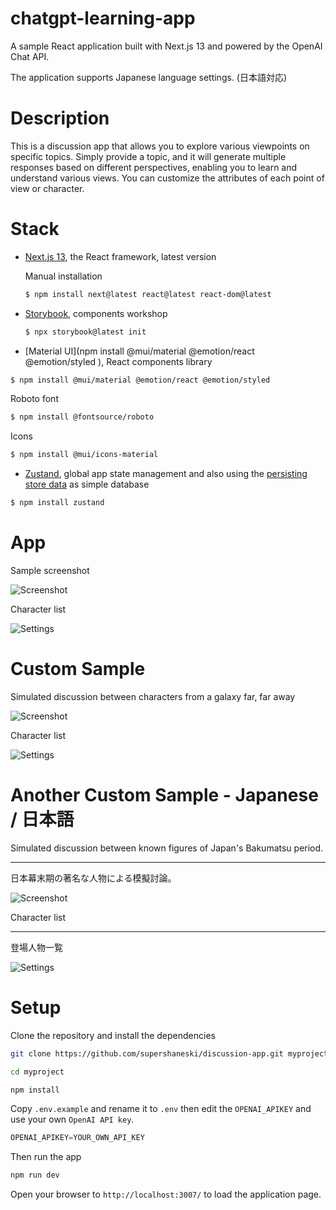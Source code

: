 chatgpt-learning-app
======

A sample React application built with Next.js 13 and powered by the OpenAI Chat API. 

The application supports Japanese language settings. (日本語対応)

# Description

This is a discussion app that allows you to explore various viewpoints on specific topics. Simply provide a topic, and it will generate multiple responses based on different perspectives, enabling you to learn and understand various views. You can customize the attributes of each point of view or character. 

# Stack

* [Next.js 13](https://nextjs.org/docs/getting-started/installation), the React framework, latest version

  Manual installation

  ```sh
  $ npm install next@latest react@latest react-dom@latest
  ```

* [Storybook](https://storybook.js.org/recipes/next), components workshop 

  ```sh
  $ npx storybook@latest init
  ```

* [Material UI](npm install @mui/material @emotion/react @emotion/styled
), React components library

```sh
$ npm install @mui/material @emotion/react @emotion/styled
```

Roboto font

```sh
$ npm install @fontsource/roboto
```

Icons

```sh
$ npm install @mui/icons-material
```

* [Zustand](https://github.com/pmndrs/zustand), global app state management and also using the [persisting store data](https://docs.pmnd.rs/zustand/integrations/persisting-store-data) as simple database

```sh
$ npm install zustand
```

# App

Sample screenshot

<picture>
  <source media="(prefers-color-scheme: light)" srcset="./docs/screenshot02.jpeg">
  <source media="(prefers-color-scheme: dark)" srcset="./docs/screenshot12.jpeg">
  <img alt="Screenshot" src="./docs/story1.jpeg">
</picture>

Character list

<picture>
  <source media="(prefers-color-scheme: light)" srcset="./docs/screenshot01.jpeg">
  <source media="(prefers-color-scheme: dark)" srcset="./docs/screenshot11.jpeg">
  <img alt="Settings" src="./docs/story2.jpeg">
</picture>

# Custom Sample

Simulated discussion between characters from a galaxy far, far away

<picture>
  <source media="(prefers-color-scheme: light)" srcset="./docs/screenshot03.jpeg">
  <source media="(prefers-color-scheme: dark)" srcset="./docs/screenshot13.jpeg">
  <img alt="Screenshot" src="./docs/story3.jpeg">
</picture>

Character list

<picture>
  <source media="(prefers-color-scheme: light)" srcset="./docs/screenshot04.jpeg">
  <source media="(prefers-color-scheme: dark)" srcset="./docs/screenshot14.jpeg">
  <img alt="Settings" src="./docs/story4.jpeg">
</picture>

# Another Custom Sample - Japanese / 日本語

Simulated discussion between known figures of Japan's Bakumatsu period.

---

日本幕末期の著名な人物による模擬討論。

<picture>
  <source media="(prefers-color-scheme: light)" srcset="./docs/screenshot05.jpeg">
  <source media="(prefers-color-scheme: dark)" srcset="./docs/screenshot15.jpeg">
  <img alt="Screenshot" src="./docs/story5.jpeg">
</picture>

Character list

---

登場人物一覧

<picture>
  <source media="(prefers-color-scheme: light)" srcset="./docs/screenshot06.jpeg">
  <source media="(prefers-color-scheme: dark)" srcset="./docs/screenshot16.jpeg">
  <img alt="Settings" src="./docs/story6.jpeg">
</picture>

# Setup

Clone the repository and install the dependencies

```sh
git clone https://github.com/supershaneski/discussion-app.git myproject

cd myproject

npm install
```

Copy `.env.example` and rename it to `.env` then edit the `OPENAI_APIKEY` and use your own `OpenAI API key`.

```javascript
OPENAI_APIKEY=YOUR_OWN_API_KEY
```

Then run the app

```sh
npm run dev
```

Open your browser to `http://localhost:3007/` to load the application page.

